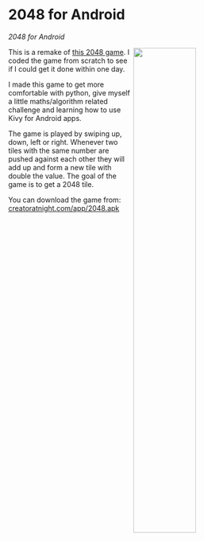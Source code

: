 # 2048 for Android
*2048 for Android*

<img align="right" src="https://firebasestorage.googleapis.com/v0/b/creatoratnight-babdb.appspot.com/o/images%2F2048screen.png?alt=media&token=80b81fa8-b569-4921-8302-b61362c0c7a1" width="50%" height="50%">
This is a remake of <a href="https://github.com/gabrielecirulli/2048" target="_new">this 2048 game</a>.
I coded the game from scratch to see if I could get it done within one day.

I made this game to get more comfortable with python, give myself a little maths/algorithm related challenge and learning how to use Kivy for Android apps.

The game is played by swiping up, down, left or right. Whenever two tiles with the same number are pushed against each other they will add up and form a new tile with double the value. The goal of the game is to get a 2048 tile.

You can download the game from: <a href="http://www.creatoratnight.com/2048.apk">creatoratnight.com/app/2048.apk</a>
